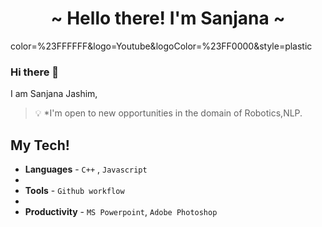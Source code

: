 <h1 align="center">~ Hello there! I'm Sanjana ~</h1>


color=%23FFFFFF&logo=Youtube&logoColor=%23FF0000&style=plastic
### Hi there 👋

I am Sanjana Jashim, 
> 💡 *I'm open to new opportunities in the domain of Robotics,NLP.

<!--
## Languages

![C++](https://img.shields.io/badge/-C++-000000?style=flat&logo=c%2B%2B)
![Python](https://img.shields.io/badge/-Python-000000?style=flat&logo=python)
![JavaScript](https://img.shields.io/badge/-JavaScript-000000?style=flat&logo=javascript)
![HTML5](https://img.shields.io/badge/-HTML5-000000?style=flat&logo=html5)
![CSS3](https://img.shields.io/badge/-CSS-000000?style=flat&logo=css3)
![Arduino](https://img.shields.io/badge/-Arduino-000000?style=flat&logo=arduino)
## Tools:


![Github](https://img.shields.io/badge/-Github-000000?style=flat&logo=github) <br />
![MS Word](https://img.shields.io/badge/-MS%20Word-000000?style=flat&logo=microsoft%20word)
![MS PPT](https://img.shields.io/badge/-MS%20Powerpoint-000000?style=flat&logo=microsoft%20powerpoint)
![Adobe PS](https://img.shields.io/badge/-Adobe%20Photoshop-000000?style=flat&logo=adobe%20photoshop)
![Adobe Ai](https://img.shields.io/badge/-Adobe%20Illustrator-000000?style=flat&logo=adobe%20illustrator)

-->
## My Tech! 
- **Languages** - `C++` , `Javascript` 
-
- **Tools** -  `Github workflow`
- 
- **Productivity** -  `MS Powerpoint`, `Adobe Photoshop`




